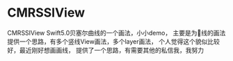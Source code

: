 # CMRSSIView
CMRSSIView
Swift5.0贝塞尔曲线的一个画法，小小demo，
主要是为📶线的画法提供一个思路，有多个竖线View画法，多个layer画法，
个人觉得这个貌似比较好，最近刚好想画画线，
提供了一个思路，有需要其他的私信我，我努力
